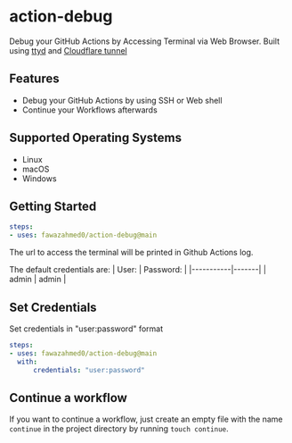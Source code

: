 # action-debug
Debug your GitHub Actions by Accessing Terminal via Web Browser.
Built using [ttyd](https://github.com/tsl0922/ttyd) and [Cloudflare tunnel](https://developers.cloudflare.com/cloudflare-one/connections/connect-networks/do-more-with-tunnels/trycloudflare/)

## Features

- Debug your GitHub Actions by using SSH or Web shell
- Continue your Workflows afterwards


## Supported Operating Systems

- Linux
- macOS
- Windows


## Getting Started

```yaml
steps:
- uses: fawazahmed0/action-debug@main
```

The url to access the terminal will be printed in Github Actions log.

The default credentials are:
| User:     | Password: |
|-----------|-------|
| admin | admin |

## Set Credentials

Set credentials in "user:password" format

```yaml
steps:
- uses: fawazahmed0/action-debug@main
  with:
      credentials: "user:password"
```


## Continue a workflow

If you want to continue a workflow, just create an empty file with the name `continue` in the project directory by running `touch continue`.

